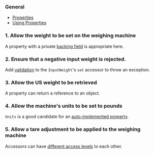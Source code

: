 ### General

- [Properties][docs.microsoft.com-properties]
- [Using Properties][docs.microsoft.com-using-properties]

### 1. Allow the weight to be set on the weighing machine

A property with a private [backing field][docs.microsoft.com-properties-with-backing-fields] is appropriate here.

### 2. Ensure that a negative input weight is rejected.

Add [validation][stackoverflow.com-validating-properties] to the `InputWeight`'s `set` accessor to throw an exception.

### 3. Allow the US weight to be retrieved

A property can return a reference to an object.

### 4. Allow the machine's units to be set to pounds

`Units` is a good candidate for an [auto-implemented property][docs.microsoft.com-auto-implemented-properties].

### 5. Allow a tare adjustment to be applied to the weighing machine

Accessors can have [different access levels][docs.microsoft.com-properties-and-restricted-access] to each other.

[docs.microsoft.com-properties]: https://docs.microsoft.com/en-us/dotnet/csharp/programming-guide/classes-and-structs/properties
[docs.microsoft.com-using-properties]: https://docs.microsoft.com/en-us/dotnet/csharp/programming-guide/classes-and-structs/using-properties
[docs.microsoft.com-properties-with-backing-fields]: https://docs.microsoft.com/en-us/dotnet/csharp/programming-guide/classes-and-structs/properties#properties-with-backing-fields
[stackoverflow.com-validating-properties]: https://stackoverflow.com/questions/4946227/validating-properties-in-c-sharp
[docs.microsoft.com-auto-implemented-properties]: https://docs.microsoft.com/en-us/dotnet/csharp/programming-guide/classes-and-structs/auto-implemented-properties
[docs.microsoft.com-properties-and-restricted-access]: https://docs.microsoft.com/en-us/dotnet/csharp/programming-guide/classes-and-structs/restricting-accessor-accessibility

